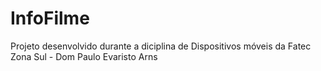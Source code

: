 # InfoFilme
Projeto desenvolvido durante a diciplina de Dispositivos móveis da Fatec Zona Sul - Dom Paulo Evaristo Arns
